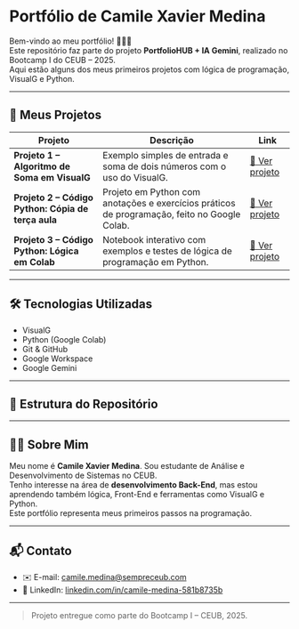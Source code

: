# Portfólio de Camile Xavier Medina

Bem-vindo ao meu portfólio! 👩🏽‍💻  
Este repositório faz parte do projeto **PortfolioHUB + IA Gemini**, realizado no Bootcamp I do CEUB – 2025.  
Aqui estão alguns dos meus primeiros projetos com lógica de programação, VisualG e Python.

---

## 📁 Meus Projetos

| Projeto | Descrição | Link |
|--------|-----------|------|
| **Projeto 1 – Algoritmo de Soma em VisualG** | Exemplo simples de entrada e soma de dois números com o uso do VisualG. | [🔗 Ver projeto](https://github.com/CamileXavierMedina/portifoliohub/blob/main/VSCODE/primeiro.alg) |
| **Projeto 2 – Código Python: Cópia de terça aula** | Projeto em Python com anotações e exercícios práticos de programação, feito no Google Colab. | [🔗 Ver projeto](https://colab.research.google.com/drive/1cuqCAPEfq5IryJ-mexnNzmmrrLTGY9GU?usp=sharing) |
| **Projeto 3 – Código Python: Lógica em Colab** | Notebook interativo com exemplos e testes de lógica de programação em Python. | [🔗 Ver projeto](https://colab.research.google.com/drive/1O12FiWrHehNxl8HU8BvPzNEuMVuhdxO8?usp=sharing) |

---

## 🛠️ Tecnologias Utilizadas

- VisualG
- Python (Google Colab)
- Git & GitHub
- Google Workspace
- Google Gemini

---

## 📂 Estrutura do Repositório


---

## 👩🏽 Sobre Mim

Meu nome é **Camile Xavier Medina**. Sou estudante de Análise e Desenvolvimento de Sistemas no CEUB.  
Tenho interesse na área de **desenvolvimento Back-End**, mas estou aprendendo também lógica, Front-End e ferramentas como VisualG e Python.  
Este portfólio representa meus primeiros passos na programação.

---

## 📬 Contato

- ✉️ E-mail: [camile.medina@sempreceub.com](mailto:camile.medina@sempreceub.com)
- 🔗 LinkedIn: [linkedin.com/in/camile-medina-581b8735b](https://www.linkedin.com/in/camile-medina-581b8735b)

---

> Projeto entregue como parte do Bootcamp I – CEUB, 2025.
